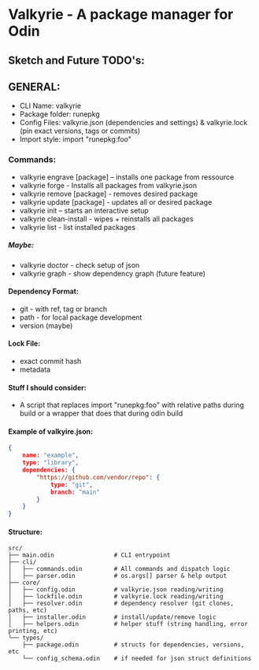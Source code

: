 # Valkyrie - A package manager for Odin
## Sketch and Future TODO's:

## GENERAL:
- CLI Name: valkyrie
- Package folder: runepkg
- Config Files: valkyrie.json (dependencies and settings) & valkyrie.lock (pin exact versions, tags or commits)
- Import style: import "runepkg:foo"

### Commands:
- valkyrie engrave [package] – installs one package from ressource
- valkyrie forge - Installs all packages from valkyrie.json
- valkyrie remove [package] - removes desired package
- valkyrie update [package] - updates all or desired package
- valkyrie init – starts an interactive setup
- valkyrie clean-install - wipes + reinstalls all packages
- valkyrie list - list installed packages

##### Maybe:
- valkyrie doctor - check setup of json
- valkyrie graph - show dependency graph (future feature)

#### Dependency Format:
- git - with ref, tag or branch
- path - for local package development
- version (maybe)

#### Lock File:
- exact commit hash
- metadata

#### Stuff I should consider:
- A script that replaces import "runepkg:foo" with relative paths during build or a wrapper that does that during odin build

#### Example of valkyire.json:
````json
{
    name: "example",
    type: "library",
    dependencies: {
        "https://github.com/vendor/repo": {
            type: "git",
            branch: "main"
        }
    }
}
````
#### Structure:
```
src/
├── main.odin                 # CLI entrypoint
├── cli/
│   ├── commands.odin         # All commands and dispatch logic
│   ├── parser.odin           # os.args[] parser & help output
├── core/
│   ├── config.odin           # valkyrie.json reading/writing
│   ├── lockfile.odin         # valkyrie.lock reading/writing
│   ├── resolver.odin         # dependency resolver (git clones, paths, etc)
│   ├── installer.odin        # install/update/remove logic
│   ├── helpers.odin          # helper stuff (string handling, error printing, etc)
└── types/
    ├── package.odin          # structs for dependencies, versions, etc
    └── config_schema.odin    # if needed for json struct definitions
```
